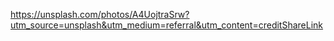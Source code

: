 https://unsplash.com/photos/A4UojtraSrw?utm_source=unsplash&utm_medium=referral&utm_content=creditShareLink